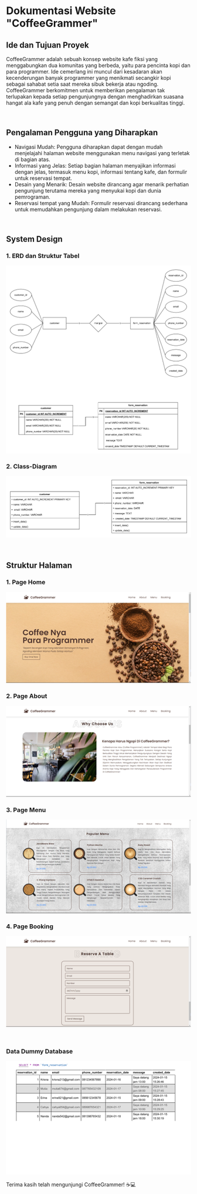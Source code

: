# Dokumentasi Website "CoffeeGrammer"

## Ide dan Tujuan Proyek
CoffeeGrammer adalah sebuah konsep website kafe fiksi yang menggabungkan dua komunitas yang berbeda, yaitu para pencinta kopi dan para programmer. 
Ide cemerlang ini muncul dari kesadaran akan kecenderungan banyak programmer yang menikmati secangkir kopi sebagai sahabat setia saat mereka sibuk bekerja atau ngoding. 
CoffeeGrammer berkomitmen untuk memberikan pengalaman tak terlupakan kepada setiap pengunjungnya dengan menghadirkan suasana hangat ala kafe yang penuh dengan semangat dan kopi berkualitas tinggi.

<br>

## Pengalaman Pengguna yang Diharapkan
- Navigasi Mudah: Pengguna diharapkan dapat dengan mudah menjelajahi halaman website menggunakan menu navigasi yang terletak di bagian atas.
- Informasi yang Jelas: Setiap bagian halaman menyajikan informasi dengan jelas, termasuk menu kopi, informasi tentang kafe, dan formulir untuk reservasi tempat.
- Desain yang Menarik: Desain website dirancang agar menarik perhatian pengunjung terutama mereka yang menyukai kopi dan dunia pemrograman.
- Reservasi tempat yang Mudah: Formulir reservasi dirancang sederhana untuk memudahkan pengunjung dalam melakukan reservasi.

<br>

## System Design
### 1. ERD dan Struktur Tabel
   ![System Design](System-Design/ERD-dan-Struktur-Tabel.png)
<br>
### 2. Class-Diagram
   ![System Design](System-Design/Class-Diagram.png)

<br>

## Struktur Halaman
### 1. Page Home
   ![Page Home](Screenshot/Screenshot-Page-Home.png)
<br>
### 2. Page About
   ![Page About](Screenshot/Screenshot-Page-About.png)
<br>
### 3. Page Menu
   ![Page Menu](Screenshot/Screenshot-Page-Menu.png)
<br>
### 4. Page Booking
   ![Page Booking](Screenshot/Screenshot-Page-Booking.png)

<br>

### Data Dummy Database
   ![Data Dummy](Screenshot/Data-Dummy.png)

Terima kasih telah mengunjungi CoffeeGrammer! ☕💻
